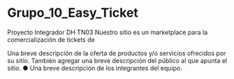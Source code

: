 # Grupo_10_Easy_Ticket
Proyecto Integrador DH TN03
Nuestro sitio es un marketplace para la comercialización de tickets de 


Una breve descripción de la oferta de productos y/o servicios ofrecidos por su
sitio. También agregar una breve descripción del público al que apunta el sitio.
● Una breve descripción de los integrantes del equipo.
